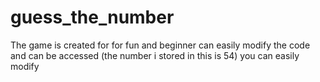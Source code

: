 # guess_the_number
The game is created for for fun and beginner can easily modify the code and can be accessed (the number i stored in this is 54) you can easily modify
